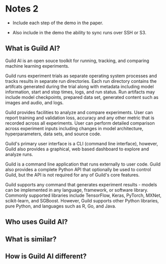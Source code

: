 # Notes 2

- Include each step of the demo in the paper.

- Also include in the demo the ability to sync runs over SSH or S3.

## What is Guild AI?

Guild AI is an open souce toolkit for running, tracking, and comparing
machine learning experiments.

Guild runs experiment trials as separate operating system processes
and tracks results in separate run directories. Each run directory
contains the artifcats generated during the trial along with metadata
including model information, start and stop times, logs, and run
status. Run artifacts may include model checkpoints, prepared data
set, generated content such as images and audio, and logs.

Guild provides facilities to analyze and compare experiments. User can
report training and validation loss, accuracy and any other metric
that is recorded across all experiments. User can perform detailed
comparison across experiment inputs including changes in model
architecture, hyperparameters, data sets, and source code.

Guild's primary user interface is a CLI (command line interface),
however, Guild also provides a graphical, web based dashboard to
explore and analyze runs.

Guild is a command line application that runs externally to user
code. Guild also provides a complete Python API that optionally be
used to control Guild, but the API is not required for any of Guild's
core features.

Guild supports any command that generates experiment results - models
can be implemented in any language, framework, or software
library. Commonly supported libraries include TensorFlow, Keras,
PyTorch, MXNet, scikit-learn, and SGBoost. However, Guild supports
other Python libraries, pure Python, and languages such as R, Go, and
Java.



## Who uses Guild AI?

## What is similar?

## How is Guild AI different?
